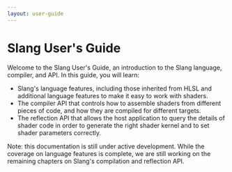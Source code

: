 ```yaml
---
layout: user-guide
---
```


Slang User's Guide
=============

Welcome to the Slang User's Guide, an introduction to the Slang language, compiler, and API. In this guide, you will learn:
- Slang's language features, including those inherited from HLSL and additional language features to make it easy to work with shaders.
- The compiler API that controls how to assemble shaders from different pieces of code, and how they are compiled for different targets.
- The reflection API that allows the host application to query the details of shader code in order to generate the right shader kernel and to set shader parameters correctly.

Note: this documentation is still under active development. While the coverage on language features is complete, we are still working on the remaining chapters on Slang's compilation and reflection API.

<!-- RTD-TOC-START
```{toctree}
:titlesonly:
:hidden:

Introduction <00-introduction>
Getting Started with Slang <01-get-started>
Conventional Language Features <02-conventional-features>
Basic Convenience Features <03-convenience-features>
Modules and Access Control <04-modules-and-access-control>
Capabilities <05-capabilities>
Interfaces and Generics <06-interfaces-generics>
Automatic Differentiation <07-autodiff>
Compiling Code with Slang <08-compiling>
Using the Reflection API <09-reflection>
Supported Compilation Targets <09-targets>
Link-time Specialization and Module Precompilation <10-link-time-specialization>
Special Topics <a1-special-topics>
Target-specific Features <a2-target-specific-features>
Reference <a3-reference>
```
RTD-TOC-END -->